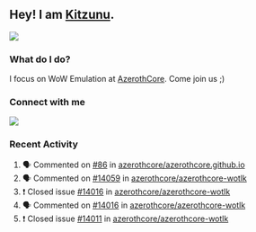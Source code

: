 ## Hey! I am [Kitzunu](https://Github.com/Kitzunu).

<!--<a href="https://github-readme-stats.kitzunu.vercel.app/api?username=Kitzunu&show_icons=true&theme=dark">
  <img align="center" src="https://github-readme-stats.kitzunu.vercel.app/api?username=Kitzunu&show_icons=true&theme=dark" />
</a>-->
<a href="https://github-readme-stats.kitzunu.vercel.app/api?username=Kitzunu&show_icons=true&theme=dark">
  <img align="center" src="https://github-readme-stats.vercel.app/api/top-langs/?username=Kitzunu&layout=compact&theme=dark" />
</a>

### What do I do?

I focus on WoW Emulation at [AzerothCore](https://Github.com/AzerothCore). Come join us ;)

### Connect with me
[![](https://img.shields.io/badge/AzerothCore%20Discord-Connect%20with%20me!-green)](https://discord.com/invite/gkt4y2x)

### Recent Activity

<!--START_SECTION:activity-->
1. 🗣 Commented on [#86](https://github.com/azerothcore/azerothcore.github.io/issues/86) in [azerothcore/azerothcore.github.io](https://github.com/azerothcore/azerothcore.github.io)
2. 🗣 Commented on [#14059](https://github.com/azerothcore/azerothcore-wotlk/issues/14059) in [azerothcore/azerothcore-wotlk](https://github.com/azerothcore/azerothcore-wotlk)
3. ❗️ Closed issue [#14016](https://github.com/azerothcore/azerothcore-wotlk/issues/14016) in [azerothcore/azerothcore-wotlk](https://github.com/azerothcore/azerothcore-wotlk)
4. 🗣 Commented on [#14016](https://github.com/azerothcore/azerothcore-wotlk/issues/14016) in [azerothcore/azerothcore-wotlk](https://github.com/azerothcore/azerothcore-wotlk)
5. ❗️ Closed issue [#14011](https://github.com/azerothcore/azerothcore-wotlk/issues/14011) in [azerothcore/azerothcore-wotlk](https://github.com/azerothcore/azerothcore-wotlk)
<!--END_SECTION:activity-->
